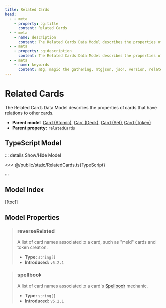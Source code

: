 ```yaml
---
title: Related Cards
head:
  - - meta
    - property: og:title
      content: Related Cards
  - - meta
    - name: description
      content: The Related Cards Data Model describes the properties of cards that have relations to other cards.
  - - meta
    - property: og:description
      content: The Related Cards Data Model describes the properties of cards that have relations to other cards.
  - - meta
    - name: keywords
      content: mtg, magic the gathering, mtgjson, json, version, related cards
---
```


# Related Cards

The Related Cards Data Model describes the properties of cards that have relations to other cards.

- **Parent model:** [Card (Atomic)](/data-models/card-atomic/), [Card (Deck)](/data-models/card-deck/), [Card (Set)](/data-models/card-set/), [Card (Token)](/data-models/card-token/)
- **Parent property:** `relatedCards`

## TypeScript Model

::: details Show/Hide Model

<<< @/public/static/RelatedCards.ts{TypeScript}

:::

## Model Index

[[toc]]

## Model Properties

> ### reverseRelated <i class="optional"></i>
>
> A list of card names associated to a card, such as "meld" cards and token creation.
>
> - **Type:** `string[]`
> - **Introduced:** `v5.2.1`

> ### spellbook <i class="optional"></i>
>
> A list of card names associated to a card's [Spellbook](https://mtg.fandom.com/wiki/Spellbook) mechanic.
>
> - **Type:** `string[]`
> - **Introduced:** `v5.2.1`
